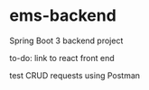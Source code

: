 # ems-backend

Spring Boot 3 backend project

to-do: link to react front end

test CRUD requests using Postman 
